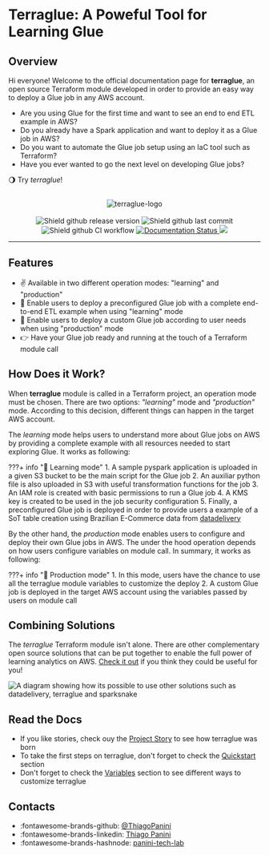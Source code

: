 # Terraglue: A Poweful Tool for Learning Glue

## Overview

Hi everyone! Welcome to the official documentation page for **terraglue**, an open source Terraform module developed in order to provide an easy way to deploy a Glue job in any AWS account.

- Are you using Glue for the first time and want to see an end to end ETL example in AWS?
- Do you already have a Spark application and want to deploy it as a Glue job in AWS?
- Do you want to automate the Glue job setup using an IaC tool such as Terraform?
- Have you ever wanted to go the next level on developing Glue jobs?

🌖 Try *terraglue*!

<div align="center">
    <br><img src="https://github.com/ThiagoPanini/terraglue/raw/main/docs/assets/imgs/header-readme.png?raw=true" alt="terraglue-logo">
</div>

<div align="center">  
  <br>

  <img src="https://img.shields.io/github/v/release/ThiagoPanini/terraglue?color=purple" alt="Shield github release version">
  
  <img src="https://img.shields.io/github/last-commit/ThiagoPanini/terraglue?color=purple" alt="Shield github last commit">
  
  <img src="https://img.shields.io/github/actions/workflow/status/ThiagoPanini/terraglue/ci-main.yml?label=ci" alt="Shield github CI workflow">

  <a href='https://terraglue.readthedocs.io/en/latest/?badge=latest'>
    <img src='https://readthedocs.org/projects/terraglue/badge/?version=latest' alt='Documentation Status' />
  </a>

  <a href="https://codecov.io/gh/ThiagoPanini/terraglue" > 
    <img src="https://codecov.io/github/ThiagoPanini/terraglue/branch/main/graph/badge.svg?token=7HI1YGS4AA"/> 
  </a>

</div>

___

## Features

- ✌️ Available in two different operation modes: "learning" and "production"
- 🤖 Enable users to deploy a preconfigured Glue job with a complete end-to-end ETL example when using "learning" mode
- 🚀 Enable users to deploy a custom Glue job according to user needs when using "production" mode
- 👉 Have your Glue job ready and running at the touch of a Terraform module call


## How Does it Work?

When **terraglue** module is called in a Terraform project, an operation mode must be chosen. There are two options: *"learning"* mode and *"production"* mode. According to this decision, different things can happen in the target AWS account.

The *learning* mode helps users to understand more about Glue jobs on AWS by providing a complete example with all resources needed to start exploring Glue. It works as following:

???+ info "🤖 Learning mode"
    1. A sample pyspark application is uploaded in a given S3 bucket to be the main script for the Glue job
    2. An auxiliar python file is also uploaded in S3 with useful transformation functions for the job
    3. An IAM role is created with basic permissions to run a Glue job
    4. A KMS key is created to be used in the job security configuration
    5. Finally, a preconfigured Glue job is deployed in order to provide users a example of a SoT table creation using Brazilian E-Commerce data from [datadelivery](https://datadelivery.readthedocs.io/en/latest/)

By the other hand, the *production* mode enables users to configure and deploy their own Glue jobs in AWS. The under the hood operation depends on how users configure variables on module call. In summary, it works as following:

???+ info "🚀 Production mode"
    1. In this mode, users have the chance to use all the terraglue module variables to customize the deploy
    2. A custom Glue job is deployed in the target AWS account using the variables passed by users on module call


## Combining Solutions

The *terraglue* Terraform module isn't alone. There are other complementary open source solutions that can be put together to enable the full power of learning analytics on AWS. [Check it out](https://github.com/ThiagoPanini) if you think they could be useful for you!

![A diagram showing how its possible to use other solutions such as datadelivery, terraglue and sparksnake](https://github.com/ThiagoPanini/datadelivery/blob/main/docs/assets/imgs/products-overview-v2.png?raw=true)


## Read the Docs

- If you like stories, check ouy the [Project Story](story.md) to see how terraglue was born
- To take the first steps on terraglue, don't forget to check the [Quickstart](./quickstart/gettingstarted.md) section
- Don't forget to check the [Variables](./variables/variables.md) section to see different ways to customize terraglue


## Contacts

- :fontawesome-brands-github: [@ThiagoPanini](https://github.com/ThiagoPanini)
- :fontawesome-brands-linkedin: [Thiago Panini](https://www.linkedin.com/in/thiago-panini/)
- :fontawesome-brands-hashnode: [panini-tech-lab](https://panini.hashnode.dev/)
